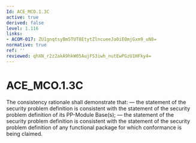 ```yaml
---
Id: ACE_MCO.1.3C
active: true
derived: false
level: 1.116
links:
- ACOM-017: ZU1gnqtsyBm5TUT8EtytZlncueeJa0iEOmjGxm9_uN8=
normative: true
ref: ''
reviewed: qhXN_r2z2akA9hkW05AujFS3iwh_nutEwPGzU1HFky4=
---
```


# ACE_MCO.1.3C

The consistency rationale shall demonstrate that: — the statement of the security problem definition is consistent with the statement of the security problem definition of its PP-Module Base(s); — the statement of the security problem definition is consistent with the statement of the security problem definition of any functional package for which conformance is being claimed.
